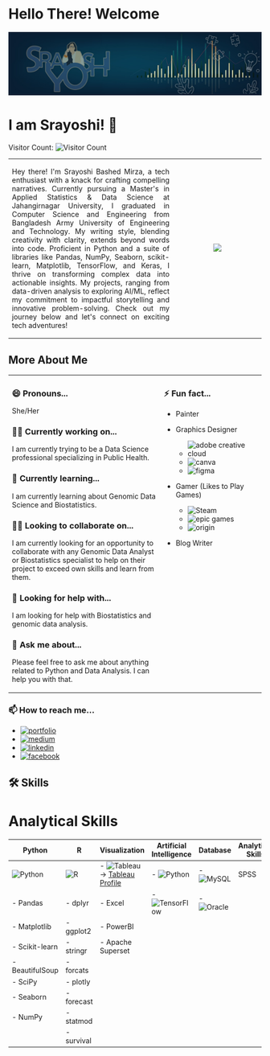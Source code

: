 
# Hello There! Welcome

![Cover](1697389551039.jpg)

# I am Srayoshi! 👋  
Visitor Count: ![Visitor Count](https://profile-counter.glitch.me/{Srayoshi-Mirza}/count.svg)

  <table>
            <tr>
                <td width="65%""> 
                 <p align="justify">
Hey there! I'm Srayoshi Bashed Mirza, a tech enthusiast with a knack for crafting compelling narratives. Currently pursuing a Master's in Applied Statistics & Data Science at Jahangirnagar University, I graduated in Computer Science and Engineering from Bangladesh Army University of Engineering and Technology. My writing style, blending creativity with clarity, extends beyond words into code. Proficient in Python and a suite of libraries like Pandas, NumPy, Seaborn, scikit-learn, Matplotlib, TensorFlow, and Keras, I thrive on transforming complex data into actionable insights. My projects, ranging from data-driven analysis to exploring AI/ML, reflect my commitment to impactful storytelling and innovative problem-solving. Check out my journey below and let's connect on exciting tech adventures!
                </p>
                </td> 
                <td> 
                   <div align="center">
                      <a href="https://github.com/Srayoshi-Mirza">
                           <img height="180em" src="https://github-readme-stats.vercel.app/api/top-langs/?username=Srayoshi-Mirza&layout=compact&langs_count=10&theme=radical&count_private=true&exclude_repo=frintter,kingburger"/>
                     </a>
                </td> 
            </tr>
  </table>

    
## More About Me

<table>
  <tr>
    <td width="60%" style="vertical-align: super;">
      
### 😄 Pronouns...
She/Her

### 👩‍💻 Currently working on...
I am currently trying to be a Data Science professional specializing in Public Health.

### 🧠 Currently learning...
I am currently learning about Genomic Data Science and Biostatistics.

### 👯‍♀️ Looking to collaborate on...
I am currently looking for an opportunity to collaborate with any Genomic Data Analyst or Biostatistics specialist to help on their project to exceed own skills and learn from them.

### 🤔 Looking for help with...
I am looking for help with Biostatistics and genomic data analysis.

### 💬 Ask me about...
Please feel free to ask me about anything related to Python and Data Analysis. I can help you with that.
    </td>
    <td width="40%" style="vertical-align: super;">
    
### ⚡️ Fun fact...
- Painter
- Graphics Designer  
  - ![adobe creative cloud](https://img.shields.io/badge/Adobe%20Creative%20Cloud-DA1F26?style=for-the-badge&logo=Adobe%20Creative%20Cloud&logoColor=white)  
  - ![canva](https://img.shields.io/badge/Canva-%2300C4CC.svg?&style=for-the-badge&logo=Canva&logoColor=white)  
  - ![figma](https://img.shields.io/badge/Figma-F24E1E?style=for-the-badge&logo=figma&logoColor=white)  
- Gamer (Likes to Play Games)  
  - ![Steam](https://img.shields.io/badge/Steam-000000?style=for-the-badge&logo=steam&logoColor=white)  
  - ![epic games](https://img.shields.io/badge/Epic%20Games-313131?style=for-the-badge&logo=Epic%20Games&logoColor=white)  
  - ![origin](https://img.shields.io/badge/Origin-148EFF?style=for-the-badge&logo=origin&logoColor=white)  
- Blog Writer

    </td>
  </tr>
</table>

### 📫 How to reach me...
- [![portfolio](https://img.shields.io/badge/my_portfolio-000?style=for-the-badge&logo=ko-fi&logoColor=white)](https://srayoshi-mirza.github.io)
- [![medium](https://img.shields.io/badge/Medium-12100E?style=for-the-badge&logo=medium&logoColor=white)](https://medium.com/@srayoshimirza)
- [![linkedin](https://img.shields.io/badge/linkedin-0A66C2?style=for-the-badge&logo=linkedin&logoColor=white)](https://www.linkedin.com/in/srayoshi-mirza/)
- [![facebook](https://img.shields.io/badge/Facebook-1877F2?style=for-the-badge&logo=facebook&logoColor=white)](https://www.facebook.com/srayoshim/)

## 🛠 Skills

# Analytical Skills

| Python                                | R                                       | Visualization                                       | Artificial Intelligence                            | Database                                        | Analytical Skills |
|---------------------------------------|-----------------------------------------|----------------------------------------------------|----------------------------------------------------|------------------------------------------------|-------------------------------------------------|
| ![Python](https://img.shields.io/badge/Python-3776AB?style=for-the-badge&logo=python&logoColor=white)  | ![R](https://img.shields.io/badge/R-276DC3?style=for-the-badge&logo=r&logoColor=white)   | - ![Tableau](https://img.shields.io/badge/Tableau-E97627?style=for-the-badge&logo=Tableau&logoColor=white) -> [Tableau Profile](https://public.tableau.com/app/profile/srayoshi.mirza)   | - ![Python](https://img.shields.io/badge/Python-3776AB?style=for-the-badge&logo=python&logoColor=white) | - ![MySQL](https://img.shields.io/badge/MySQL-005C84?style=for-the-badge&logo=mysql&logoColor=white)  | SPSS |
| - Pandas                              | - dplyr                                  | - Excel                                           | - ![TensorFlow](https://img.shields.io/badge/TensorFlow-FF6F00?style=for-the-badge&logo=tensorflow&logoColor=white)                                                | - ![Oracle](https://img.shields.io/badge/Oracle-F80000?style=for-the-badge&logo=Oracle&logoColor=white)                                               |  |
| - Matplotlib                          | - ggplot2                               | - PowerBI                                          |                                                    |                                                |  |
| - Scikit-learn                        | - stringr                               | - Apache Superset                                  |                                                    |                                                |  |
| - BeautifulSoup                       | - forcats                               |                                                    |                                                    |                                                |  |
| - SciPy                               | - plotly                                |                                                    |                                                    |                                                |  |
| - Seaborn                             | - forecast                              |                                                    |                                                    |                                                |  |
| - NumPy                               | - statmod                               |                                                    |                                                    |                                                |  |
|                                       | - survival                              |                                                    |                                                    |                                                |  |





